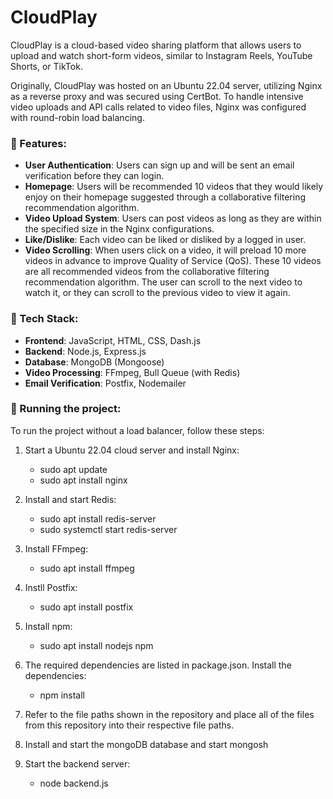 # CloudPlay
CloudPlay is a cloud-based video sharing platform that allows users to upload and watch short-form videos, similar to Instagram Reels, YouTube Shorts, or TikTok.

Originally, CloudPlay was hosted on an Ubuntu 22.04 server, utilizing Nginx as a reverse proxy and was secured using CertBot. To handle intensive video uploads and API calls related to video files, Nginx was configured with round-robin load balancing. 

### 📂 Features:
- **User Authentication**: Users can sign up and will be sent an email verification before they can login.
- **Homepage**: Users will be recommended 10 videos that they would likely enjoy on their homepage suggested through a collaborative filtering recommendation algorithm.
- **Video Upload System**: Users can post videos as long as they are within the specified size in the Nginx configurations.
- **Like/Dislike**: Each video can be liked or disliked by a logged in user.
- **Video Scrolling**: When users click on a video, it will preload 10 more videos in advance to improve Quality of Service (QoS). These 10 videos are all recommended videos from the collaborative filtering recommendation algorithm. The user can scroll to the next video to watch it, or they can scroll to the previous video to view it again.

### 🔧 Tech Stack:
- **Frontend**: JavaScript, HTML, CSS, Dash.js
- **Backend**: Node.js, Express.js
- **Database**: MongoDB (Mongoose)
- **Video Processing**: FFmpeg, Bull Queue (with Redis)
- **Email Verification**: Postfix, Nodemailer

### 🚀 Running the project:
To run the project without a load balancer, follow these steps:

1. Start a Ubuntu 22.04 cloud server and install Nginx:
   - sudo apt update
   - sudo apt install nginx

2. Install and start Redis:
   - sudo apt install redis-server
   - sudo systemctl start redis-server

3. Install FFmpeg:
   - sudo apt install ffmpeg

4. Instll Postfix:
   - sudo apt install postfix
   
5. Install npm:
   - sudo apt install nodejs npm

6. The required dependencies are listed in package.json. Install the dependencies:
   - npm install

7. Refer to the file paths shown in the repository and place all of the files from this repository into their respective file paths.

8. Install and start the mongoDB database and start mongosh

9. Start the backend server:
   - node backend.js
